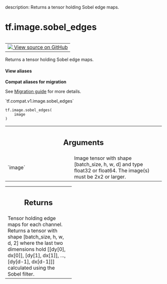 description: Returns a tensor holding Sobel edge maps.

<div itemscope itemtype="http://developers.google.com/ReferenceObject">
<meta itemprop="name" content="tf.image.sobel_edges" />
<meta itemprop="path" content="Stable" />
</div>

# tf.image.sobel_edges

<!-- Insert buttons and diff -->

<table class="tfo-notebook-buttons tfo-api nocontent" align="left">
<td>
  <a target="_blank" href="https://github.com/tensorflow/tensorflow/blob/r2.3/tensorflow/python/ops/image_ops_impl.py#L3872-L3911">
    <img src="https://www.tensorflow.org/images/GitHub-Mark-32px.png" />
    View source on GitHub
  </a>
</td>
</table>



Returns a tensor holding Sobel edge maps.

<section class="expandable">
  <h4 class="showalways">View aliases</h4>
  <p>
<b>Compat aliases for migration</b>
<p>See
<a href="https://www.tensorflow.org/guide/migrate">Migration guide</a> for
more details.</p>
<p>`tf.compat.v1.image.sobel_edges`</p>
</p>
</section>

<pre class="devsite-click-to-copy prettyprint lang-py tfo-signature-link">
<code>tf.image.sobel_edges(
    image
)
</code></pre>



<!-- Placeholder for "Used in" -->


<!-- Tabular view -->
 <table class="responsive fixed orange">
<colgroup><col width="214px"><col></colgroup>
<tr><th colspan="2"><h2 class="add-link">Arguments</h2></th></tr>

<tr>
<td>
`image`
</td>
<td>
Image tensor with shape [batch_size, h, w, d] and type float32 or
float64.  The image(s) must be 2x2 or larger.
</td>
</tr>
</table>



<!-- Tabular view -->
 <table class="responsive fixed orange">
<colgroup><col width="214px"><col></colgroup>
<tr><th colspan="2"><h2 class="add-link">Returns</h2></th></tr>
<tr class="alt">
<td colspan="2">
Tensor holding edge maps for each channel. Returns a tensor with shape
[batch_size, h, w, d, 2] where the last two dimensions hold [[dy[0], dx[0]],
[dy[1], dx[1]], ..., [dy[d-1], dx[d-1]]] calculated using the Sobel filter.
</td>
</tr>

</table>

